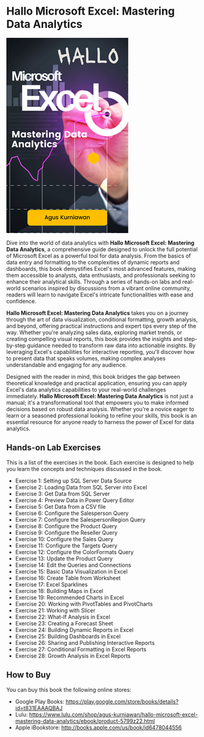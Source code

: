 # Hallo Microsoft Excel: Mastering Data Analytics

<img src="images/thumbnail.png"  width="320">

Dive into the world of data analytics with **Hallo Microsoft Excel: Mastering Data Analytics**, a comprehensive guide designed to unlock the full potential of Microsoft Excel as a powerful tool for data analysis. From the basics of data entry and formatting to the complexities of dynamic reports and dashboards, this book demystifies Excel's most advanced features, making them accessible to analysts, data enthusiasts, and professionals seeking to enhance their analytical skills. Through a series of hands-on labs and real-world scenarios inspired by discussions from a vibrant online community, readers will learn to navigate Excel's intricate functionalities with ease and confidence.

**Hallo Microsoft Excel: Mastering Data Analytics** takes you on a journey through the art of data visualization, conditional formatting, growth analysis, and beyond, offering practical instructions and expert tips every step of the way. Whether you're analyzing sales data, exploring market trends, or creating compelling visual reports, this book provides the insights and step-by-step guidance needed to transform raw data into actionable insights. By leveraging Excel's capabilities for interactive reporting, you'll discover how to present data that speaks volumes, making complex analyses understandable and engaging for any audience.

Designed with the reader in mind, this book bridges the gap between theoretical knowledge and practical application, ensuring you can apply Excel's data analytics capabilities to your real-world challenges immediately. **Hallo Microsoft Excel: Mastering Data Analytics** is not just a manual; it's a transformational tool that empowers you to make informed decisions based on robust data analysis. Whether you're a novice eager to learn or a seasoned professional looking to refine your skills, this book is an essential resource for anyone ready to harness the power of Excel for data analytics.

## Hands-on Lab Exercises
This is a list of the exercises in the book. Each exercise is designed to help you learn the concepts and techniques discussed in the book.

- Exercise 1: Setting up SQL Server Data Source
- Exercise 2: Loading Data from SQL Server into Excel
- Exercise 3: Get Data from SQL Server
- Exercise 4: Preview Data in Power Query Editor
- Exercise 5: Get Data from a CSV file
- Exercise 6: Configure the Salesperson Query
- Exercise 7: Configure the SalespersonRegion Query
- Exercise 8: Configure the Product Query
- Exercise 9: Configure the Reseller Query
- Exercise 10: Configure the Sales Query
- Exercise 11: Configure the Targets Query
- Exercise 12: Configure the ColorFormats Query
- Exercise 13: Update the Product Query
- Exercise 14: Edit the Queries and Connections
- Exercise 15: Basic Data Visualization in Excel
- Exercise 16: Create Table from Worksheet
- Exercise 17: Excel Sparklines
- Exercise 18: Building Maps in Excel
- Exercise 19: Recommended Charts in Excel
- Exercise 20: Working with PivotTables and PivotCharts
- Exercise 21: Working with Slicer
- Exercise 22: What-If Analysis in Excel
- Exercise 23: Creating a Forecast Sheet
- Exercise 24: Building Dynamic Reports in Excel
- Exercise 25: Building Dashboards in Excel
- Exercise 26: Sharing and Publishing Interactive Reports
- Exercise 27: Conditional Formatting in Excel Reports
- Exercise 28: Growth Analysis in Excel Reports


## How to Buy

You can buy this book the following online stores:

* Google Play Books: https://play.google.com/store/books/details?id=t831EAAAQBAJ
* Lulu: https://www.lulu.com/shop/agus-kurniawan/hallo-microsoft-excel-mastering-data-analytics/ebook/product-5799z22.html 
* Apple iBookstore: http://books.apple.com/us/book/id6478044556 

